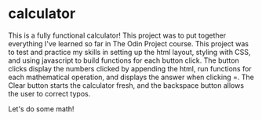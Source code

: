 # calculator

This is a fully functional calculator! This project was to put together everything I've learned so far in The Odin Project course. This project was to test and practice my skills in setting up the html layout, styling with CSS, and using javascript to build functions for each button click. The button clicks display the numbers clicked by appending the html, run functions for each mathematical operation, and displays the answer when clicking =. The Clear button starts the calculator fresh, and the backspace button allows the user to correct typos.

Let's do some math!